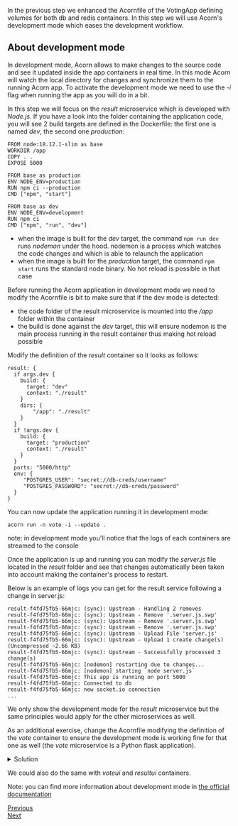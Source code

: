 In the previous step we enhanced the Acornfile of the VotingApp defining volumes for both db and redis containers. In this step we will use Acorn's development mode which eases the development workflow.

## About development mode

In development mode, Acorn allows to make changes to the source code and see it updated inside the app containers in real time. In this mode Acorn will watch the local directory for changes and synchronize them to the running Acorn app. To activate the development mode we need to use the *-i* flag when running the app as you will do in a bit.

In this step we will focus on the *result* microservice which is developed with *Node.js*. If you have a look into the folder containing the application code, you will see 2 build targets are defined in the Dockerfile: the first one is named *dev*, the second one *production*:

```
FROM node:18.12.1-slim as base
WORKDIR /app
COPY . .
EXPOSE 5000

FROM base as production
ENV NODE_ENV=production
RUN npm ci --production
CMD ["npm", "start"]

FROM base as dev
ENV NODE_ENV=development
RUN npm ci
CMD ["npm", "run", "dev"]
```

- when the image is built for the *dev* target, the command ```npm run dev``` runs *nodemon* under the hood. nodemon is a process which watches the code changes and which is able to relaunch the application
- when the image is built for the *production* target, the command ```npm start``` runs the standard node binary. No hot reload is possible in that case

Before running the Acorn application in development mode we need to modify the Acornfile is bit to make sure that if the dev mode is detected:
- the code folder of the result microservice is mounted into the */app* folder within the container
- the build is done against the *dev* target, this will ensure nodemon is the main process running in the result container thus making hot reload possible

Modify the definition of the *result* container so it looks as follows:

```
result: {
  if args.dev {
    build: {
      target: "dev"
      context: "./result"
    }
    dirs: {
        "/app": "./result"
    }
  } 
  if !args.dev {
    build: {
      target: "production"
      context: "./result"
    }
  }  
  ports: "5000/http"
  env: {
     "POSTGRES_USER": "secret://db-creds/username"
     "POSTGRES_PASSWORD": "secret://db-creds/password"
  }
}
```

You can now update the application running it in development mode:

```
acorn run -n vote -i --update .
```

note: in development mode you'll notice that the logs of each containers are streamed to the console

Once the application is up and running you can modify the *server.js* file located in the *result* folder and see that changes automatically been taken into account making the container's process to restart.

Below is an example of logs you can get for the result service following a change in server.js:

```
result-f4fd75fb5-66mjc: (sync): Upstream - Handling 2 removes
result-f4fd75fb5-66mjc: (sync): Upstream - Remove '.server.js.swp'
result-f4fd75fb5-66mjc: (sync): Upstream - Remove '.server.js.swp'
result-f4fd75fb5-66mjc: (sync): Upstream - Remove '.server.js.swp'
result-f4fd75fb5-66mjc: (sync): Upstream - Upload File 'server.js'
result-f4fd75fb5-66mjc: (sync): Upstream - Upload 1 create change(s) (Uncompressed ~2.66 KB)
result-f4fd75fb5-66mjc: (sync): Upstream - Successfully processed 3 change(s)
result-f4fd75fb5-66mjc: [nodemon] restarting due to changes...
result-f4fd75fb5-66mjc: [nodemon] starting `node server.js`
result-f4fd75fb5-66mjc: This app is running on port 5000
result-f4fd75fb5-66mjc: Connected to db
result-f4fd75fb5-66mjc: new socket.io connection
...
```

We only show the development mode for the *result* microservice but the same principles would apply for the other microservices as well. 

As an additional exercise, change the Acornfile modifying the definition of the *vote* container to ensure the development mode is working fine for that one as well (the *vote* microservice is a Python flask application).

<details>
  <summary markdown="span">Solution</summary>

To work in development mode, the definition of the *vote* container can be modified as follows:

```
vote: {
  if args.dev {
      build: {
        target: "dev"
        context: "./vote"
      }
      dirs: {
          "/app": "./vote"
      }
    } 
    if !args.dev {
      build: {
        target: "production"
        context: "./vote"
      }
    }  
    ports: "5000/http"
  }
}
```

</details>

We could also do the same with *voteui* and *resultui* containers.

Note: you can find more information about development mode in [the official documentation](https://docs.acorn.io/getting-started#step-6-development-mode)

[Previous](./upgrade.md)  
[Next](./router.md)